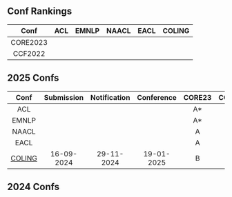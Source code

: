
## Conf Rankings
|  Conf  | ACL    |   EMNLP  |   NAACL  | EACL | COLING |
| :---:  |    :----:     |     :---:       |     :---:     | :---:  | :---: |
|  CORE2023   |               |                 |               |      |      |
|  CCF2022 |               |                 |               |      |      |

## 2025 Confs

|  Conf  | Submission    |   Notification  |   Conference  | CORE23 | CCF22 |
| :---:  |    :----:     |     :---:       |     :---:     | :---:  | :---: |
|  ACL   |               |                 |               |   A*   |   A   |
|  EMNLP |               |                 |               |   A*   |   B   |
|  NAACL |               |                 |               |   A    |   B   |
|  EACL  |               |                 |               |   A    |   -  |
| [COLING](https://coling2025.org/) | 16-09-2024 | 29-11-2024 | 19-01-2025 |  B  | B |

## 2024 Confs


<!--stackedit_data:
eyJoaXN0b3J5IjpbLTU3ODUwODU1NiwtNzQzNjk3NjA1LDM1Mj
cyNzc1Niw4NjQ5MjU5MDEsLTE4NTgxNzk5OTIsMjA3ODc2ODgx
NCwtNzE1NjcyODUyLDEwODk0NDk0MjJdfQ==
-->